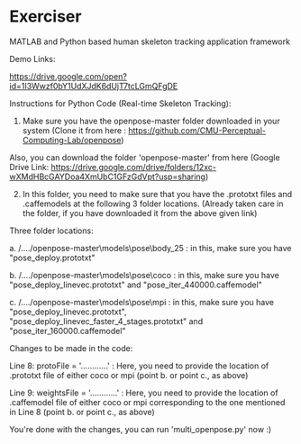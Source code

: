 # Exerciser
MATLAB and Python based human skeleton tracking application framework

Demo Links:

https://drive.google.com/open?id=1I3Wwzf0bY1UdXJdK6dUjT7tcLGmQFgDE

Instructions for Python Code (Real-time Skeleton Tracking):

1. Make sure you have the openpose-master folder downloaded in your system (Clone it from here : https://github.com/CMU-Perceptual-Computing-Lab/openpose)

Also, you can download the folder 'openpose-master' from here (Google Drive Link: https://drive.google.com/drive/folders/12xc-wXMdHBcGAYDoa4XmUbC1GFzGdVpt?usp=sharing)

2. In this folder, you need to make sure that you have the .prototxt files and .caffemodels at the following 3 folder locations. (Already taken care in the folder, if you have downloaded it from the above given link)

Three folder locations:

  a. /..../openpose-master\models\pose\body_25 : in this, make sure you have "pose_deploy.prototxt"
  
  
  
  b. /..../openpose-master\models\pose\coco    : in this, make sure you have "pose_deploy_linevec.prototxt" and "pose_iter_440000.caffemodel"
  
  
  
  c. /..../openpose-master\models\pose\mpi     : in this, make sure you have "pose_deploy_linevec.prototxt", "pose_deploy_linevec_faster_4_stages.prototxt" and "pose_iter_160000.caffemodel"
  
  Changes to be made in the code:
  
  Line 8: protoFile = '............' : Here, you need to provide the location of .prototxt file of either coco or mpi (point b. or point c., as above)
  
  
  Line 9: weightsFile = '............' : Here, you need to provide the location of .caffemodel file of either coco or mpi corresponding to the one mentioned in Line 8 (point b. or point c., as above)
  
  
  You're done with the changes, you can run 'multi_openpose.py' now :)

